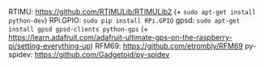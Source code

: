 RTIMU: https://github.com/RTIMULib/RTIMULib2 (+ `sudo apt-get install python-dev`)
RPi.GPIO: `sudo pip install RPi.GPIO`
gpsd: `sudo apt-get install gpsd gpsd-clients python-gps` (+ https://learn.adafruit.com/adafruit-ultimate-gps-on-the-raspberry-pi/setting-everything-up)
RFM69: https://github.com/etrombly/RFM69
py-spidev: https://github.com/Gadgetoid/py-spidev